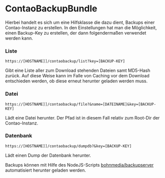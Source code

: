 # ContaoBackupBundle

Hierbei handelt es sich um eine Hilfsklasse die dazu dient, Backups einer Contao-Instanz zu erstellen. In den Einstellungen hat man die Möglichkeit, einen Backup-Key zu erstellen, der dann folgendermaßen verwendet werden kann.

### Liste

```
https://[HOSTNAME]]/contaobackup/list?key=[BACKUP-KEY]
```

Gibt eine Liste aller zum Download stehenden Dateien samt MD5-Hash zurück. Auf diese Weise kann im Falle von Caching vor dem Download entschieden werden, ob diese erneut herunter geladen werden muss.

### Datei

```
https://[HOSTNAME]]/contaobackup/file?&name=[DATEINAME]&key=[BACKUP-KEY]
```

Lädt eine Datei herunter. Der Pfad ist in diesem Fall relativ zum Root-Dir der Contao-Instanz.

### Datenbank

```
https://[HOSTNAME]]/contaobackup/dumpdb?&key=[BACKUP-KEY]
```

Lädt einen Dump der Datenbank herunter.

Backups können mit Hilfe des NodeJS-Scripts [bohnmedia/backupserver](https://github.com/bohnmedia/backupserver) automatisiert herunter geladen werden.
